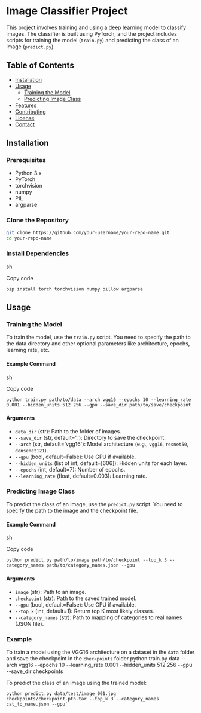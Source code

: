 # Image Classifier Project

This project involves training and using a deep learning model to classify images. The classifier is built using PyTorch, and the project includes scripts for training the model (`train.py`) and predicting the class of an image (`predict.py`).

## Table of Contents

- [Installation](#installation)
- [Usage](#usage)
  - [Training the Model](#training-the-model)
  - [Predicting Image Class](#predicting-image-class)
- [Features](#features)
- [Contributing](#contributing)
- [License](#license)
- [Contact](#contact)

## Installation

### Prerequisites

- Python 3.x
- PyTorch
- torchvision
- numpy
- PIL
- argparse

### Clone the Repository

~~~sh
git clone https://github.com/your-username/your-repo-name.git
cd your-repo-name
~~~

### Install Dependencies

sh

Copy code

`pip install torch torchvision numpy pillow argparse`

Usage
-----

### Training the Model

To train the model, use the `train.py` script. You need to specify the path to the data directory and other optional parameters like architecture, epochs, learning rate, etc.

#### Example Command

sh

Copy code

`python train.py path/to/data --arch vgg16 --epochs 10 --learning_rate 0.001 --hidden_units 512 256 --gpu --save_dir path/to/save/checkpoint`

#### Arguments

-   `data_dir` (str): Path to the folder of images.
-   `--save_dir` (str, default='.'): Directory to save the checkpoint.
-   `--arch` (str, default='vgg16'): Model architecture (e.g., `vgg16`, `resnet50`, `densenet121`).
-   `--gpu` (bool, default=False): Use GPU if available.
-   `--hidden_units` (list of int, default=[606]): Hidden units for each layer.
-   `--epochs` (int, default=7): Number of epochs.
-   `--learning_rate` (float, default=0.003): Learning rate.

### Predicting Image Class

To predict the class of an image, use the `predict.py` script. You need to specify the path to the image and the checkpoint file.

#### Example Command

sh

Copy code

`python predict.py path/to/image path/to/checkpoint --top_k 3 --category_names path/to/category_names.json --gpu`

#### Arguments

-   `image` (str): Path to an image.
-   `checkpoint` (str): Path to the saved trained model.
-   `--gpu` (bool, default=False): Use GPU if available.
-   `--top_k` (int, default=1): Return top K most likely classes.
-   `--category_names` (str): Path to mapping of categories to real names (JSON file).

### Example

To train a model using the VGG16 architecture on a dataset in the `data` folder and save the checkpoint in the `checkpoints` folder
python train.py data --arch vgg16 --epochs 10 --learning_rate 0.001 --hidden_units 512 256 --gpu --save_dir checkpoints

To predict the class of an image using the trained model:

~~~
python predict.py data/test/image_001.jpg checkpoints/checkpoint.pth.tar --top_k 3 --category_names cat_to_name.json --gpu`
~~~
